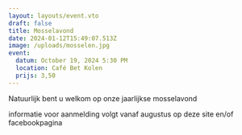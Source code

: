 ```yaml
---
layout: layouts/event.vto
draft: false
title: Mosselavond
date: 2024-01-12T15:49:07.513Z
image: /uploads/mosselen.jpg
event:
  datum: October 19, 2024 5:30 PM
  location: Café Bet Kolen
  prijs: 3,50
---
```

Natuurlijk bent u welkom op onze jaarlijkse mosselavond 

informatie voor aanmelding volgt vanaf augustus op deze site en/of facebookpagina